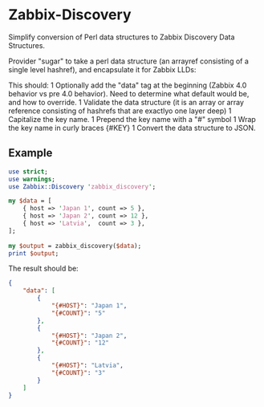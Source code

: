 # Zabbix-Discovery
Simplify conversion of Perl data structures to Zabbix Discovery Data Structures.


Provider "sugar" to take a perl data structure (an arrayref consisting of a single level hashref), and encapsulate it for Zabbix LLDs:

This should:
1 Optionally add the "data" tag at the beginning (Zabbix 4.0 behavior vs pre 4.0 behavior).  Need to determine what default would be, and how to override.
1 Validate the data structure (it is an array or array reference consisting of hashrefs that are exactlyo one layer deep)
1 Capitalize the key name.
1 Prepend the key name with a "#" symbol
1 Wrap the key name in curly braces {#KEY}
1 Convert the data structure to JSON.


## Example
```perl
use strict;
use warnings;
use Zabbix::Discovery 'zabbix_discovery';

my $data = [
    { host => 'Japan 1', count => 5 },
    { host => 'Japan 2', count => 12 },
    { host => 'Latvia',  count => 3 },
];
 
my $output = zabbix_discovery($data);
print $output;
 ```
 
The result should be:
```json
{
    "data": [
        {
            "{#HOST}": "Japan 1",
            "{#COUNT}": "5"
        },
        {
            "{#HOST}": "Japan 2",
            "{#COUNT}": "12"
        },
        {
            "{#HOST}": "Latvia",
            "{#COUNT}": "3"
        }
    ]
}
```
